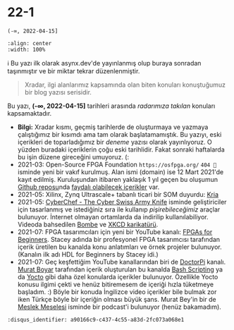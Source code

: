 # 22-1

`(-∞, 2022-04-15]`

```{youtube} TvY5acjluAI
:align: center
:width: 100%
```

ℹ️ Bu yazı ilk olarak asynx.dev'de yayınlanmış olup buraya sonradan taşınmıştır
ve bir miktar tekrar düzenlenmiştir.

> Xradar, ilgi alanlarımız kapsamında olan biten konuları konuştuğumuz bir
> blog yazısı serisidir.

Bu yazı, **(-∞, 2022-04-15]** tarihleri arasında *radarımıza takılan*
konuları kapsamaktadır.

- **Bilgi:** Xradar kısmı, geçmiş tarihlerde de oluşturmaya ve  yazmaya
  çalıştığımız bir kısımdı ama tam olarak başlatamamıştık. Bu yazıyı, eski
  içerikleri de toparladığımız bir *deneme* yazısı olarak yayınlıyoruz. O
  yüzden buradaki içeriklerin çoğu eski tarihlidir. Fakat sonraki haftalarda bu
  işin düzene gireceğini umuyoruz. (:
- 2021-03: Open-Source FPGA Foundation `https://osfpga.org/` `404 🔗` isminde
  yeni bir vakıf kurulmuş. Alan ismi (domain) ise 12 Mart 2021'de kayıt edilmiş.
  Kuruluşundan itibaren yaklaşık 1 yıl geçen bu oluşumun [Github
  reposu](https://github.com/os-fpga)nda [faydalı olabilecek
  içerikler](https://github.com/os-fpga/open-source-fpga-resource) var.
- 2021-05: Xilinx, Zynq Ultrascale+ tabanlı ticari bir SOM duyurdu:
  [Kria](https://www.xilinx.com/products/som/kria.html)
- 2021-05: [CyberChef - The Cyber Swiss Army
  Knife](https://gchq.github.io/CyberChef/) isminde geliştiriciler için
  tasarlanmış ve istediğiniz sıra ile kullanıp *pişirebileceğimiz* araçlar
  bulunuyor. İnternet olmayan ortamlarda da indirilip kullanılabiliyor. Videoda
  bahsedilen [Bombe](https://en.wikipedia.org/wiki/Bombe) ve [XKCD
  karikatürü](https://xkcd.com/221/).
- 2021-07: FPGA tasarımcıları için yeni bir YouTube kanalı: [FPGAs for
  Beginners](https://www.youtube.com/c/FPGAsforBeginners). Stacey adında bir
  profesyonel FPGA tasarımcısı tarafından içerik üretilen bu kanalda konu
  anlatımları ve örnek projeler bulunuyor. (Kanalın ilk adı HDL for Beginners
  by Stacey idi.)
- 2021-07: Geç keşfettiğim YouTube kanallarından biri de
  [DoctorPi](https://www.youtube.com/channel/UCgbx7s94B34xuOIhMcLHaFA) kanalı.
  [Murat Boyar](https://www.linkedin.com/in/mboyar) tarafından içerik
  oluşturulan bu kanalda [Bash
  Scripting](https://www.youtube.com/watch?v=Knya4JYheGE&list=PLlKf4EyiSijANwtEd5y_lgtBLJvX3idvF)
  ya da
  [Yocto](https://www.youtube.com/playlist?list=PLlKf4EyiSijBz9dsXVGe7a-R6wJCvSRXt)
  gibi daha özel konularda içerikler bulunuyor. Özellikle Yocto konusu ilgimi
  çekti ve henüz bitiremesem de içeriği hızla tüketmeye başladım. :) Böyle bir
  konuda İngilizce video içerikler bile bulmak zor iken Türkçe böyle bir
  içeriğin olması büyük şans. Murat Bey'in bir de [Meslek
  Meselesi](https://anchor.fm/doctorpi) isminde bir podcast'i bulunuyor (henüz
  bakamadım).

```{disqus}
:disqus_identifier: a90166c9-c437-4c55-a83d-2fc073a068e1
```
